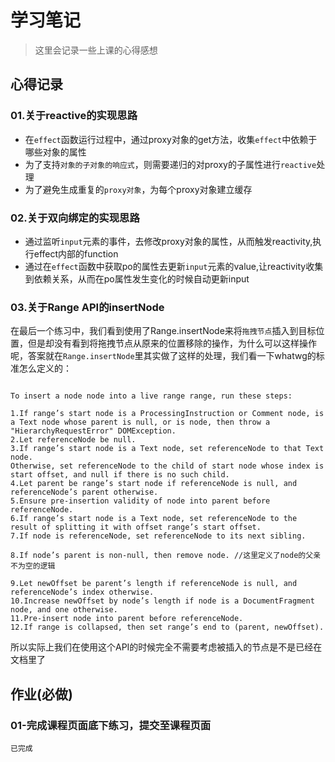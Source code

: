 # 学习笔记

> 这里会记录一些上课的心得感想

## 心得记录

### 01.关于reactive的实现思路

- 在`effect`函数运行过程中，通过proxy对象的get方法，收集`effect`中依赖于哪些对象的属性
- 为了支持`对象的子对象的响应式`，则需要递归的对proxy的子属性进行`reactive`处理
- 为了避免生成重复的`proxy对象`，为每个proxy对象建立缓存

### 02.关于双向绑定的实现思路

- 通过监听`input`元素的事件，去修改proxy对象的属性，从而触发reactivity,执行effect内部的function
- 通过在`effect`函数中获取po的属性去更新`input`元素的value,让reactivity收集到依赖关系，从而在po属性发生变化的时候自动更新input

### 03.关于Range API的insertNode

在最后一个练习中，我们看到使用了Range.insertNode来将`拖拽节点`插入到目标位置，但是却没有看到将拖拽节点从原来的位置移除的操作，为什么可以这样操作呢，答案就在`Range.insertNode`里其实做了这样的处理，我们看一下whatwg的标准怎么定义的：

``` text

To insert a node node into a live range range, run these steps:

1.If range’s start node is a ProcessingInstruction or Comment node, is a Text node whose parent is null, or is node, then throw a "HierarchyRequestError" DOMException.
2.Let referenceNode be null.
3.If range’s start node is a Text node, set referenceNode to that Text node.
Otherwise, set referenceNode to the child of start node whose index is start offset, and null if there is no such child.
4.Let parent be range’s start node if referenceNode is null, and referenceNode’s parent otherwise.
5.Ensure pre-insertion validity of node into parent before referenceNode.
6.If range’s start node is a Text node, set referenceNode to the result of splitting it with offset range’s start offset.
7.If node is referenceNode, set referenceNode to its next sibling.

8.If node’s parent is non-null, then remove node. //这里定义了node的父亲不为空的逻辑

9.Let newOffset be parent’s length if referenceNode is null, and referenceNode’s index otherwise.
10.Increase newOffset by node’s length if node is a DocumentFragment node, and one otherwise.
11.Pre-insert node into parent before referenceNode.
12.If range is collapsed, then set range’s end to (parent, newOffset).

```

所以实际上我们在使用这个API的时候完全不需要考虑被插入的节点是不是已经在文档里了
## 作业(**必做**)

### 01-完成课程页面底下练习，提交至课程页面

`已完成`
